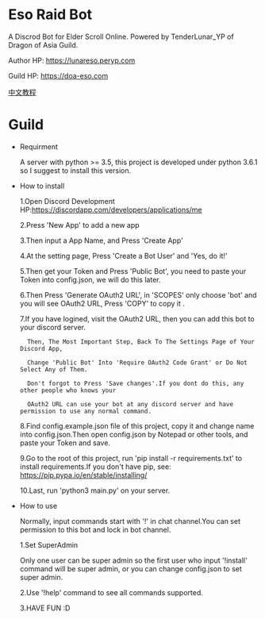 # Eso Raid Bot
A Discrod Bot for Elder Scroll Online. Powered by TenderLunar_YP of Dragon of Asia Guild. 

Author HP: https://lunareso.peryp.com 

Guild HP: https://doa-eso.com

[中文教程](https://github.com/yp05327/esoraidbot/blob/master/README-CN.md)

# Guild
* Requirment

    A server with python >= 3.5, this project is developed under python 3.6.1 so I suggest to install this version.
    
* How to install

    1.Open Discord Development HP:https://discordapp.com/developers/applications/me
    
    2.Press 'New App' to add a new app
    
    3.Then input a App Name, and Press 'Create App'
    
    4.At the setting page, Press 'Create a Bot User' and 'Yes, do it!'
    
    5.Then get your Token and Press 'Public Bot', you need to paste your Token into config.json, we will do this later.
    
    6.Then Press 'Generate OAuth2 URL', in 'SCOPES' only choose 'bot' and you will see OAuth2 URL, Press 'COPY' to copy it .
    
    7.If you have logined, visit the OAuth2 URL, then you can add this bot to your discord server.
    
        Then, The Most Important Step, Back To The Settings Page of Your Discord App, 
        
        Change 'Public Bot' Into 'Require OAuth2 Code Grant' or Do Not Select Any of Them.
        
        Don't forgot to Press 'Save changes'.If you dont do this, any other people who knows your 
        
        OAuth2 URL can use your bot at any discord server and have permission to use any normal command.
    
    8.Find config.example.json file of this project, copy it and change name into config.json.Then open config.json by Notepad or other tools, and paste your Token and save.
    
    9.Go to the root of this project, run 'pip install -r requirements.txt' to install requirements.If you don't have pip, see: https://pip.pypa.io/en/stable/installing/
    
    10.Last, run 'python3 main.py' on your server.
    
* How to use

    Normally, input commands start with '!' in chat channel.You can set permission to this bot and lock in bot channel.
    
    1.Set SuperAdmin
        
    Only one user can be super admin so the first user who input '!install' command will be super admin, or you can change config.json to set super admin.
    
    2.Use '!help' command to see all commands supported.
    
    3.HAVE FUN :D
    
